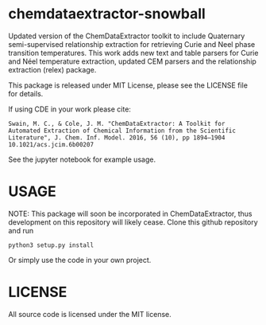 # chemdataextractor-snowball
Updated version of the ChemDataExtractor toolkit to include Quaternary semi-supervised relationship extraction for
retrieving Curie and Neel phase transition temperatures. This work adds new text and table parsers for Curie and Néel
temperature extraction, updated CEM parsers and the relationship extraction (relex) package.

This package is released under MIT License, please see the LICENSE file for details.

If using CDE in your work please cite:
```
Swain, M. C., & Cole, J. M. "ChemDataExtractor: A Toolkit for Automated Extraction of Chemical Information from the Scientific Literature", J. Chem. Inf. Model. 2016, 56 (10), pp 1894–1904 10.1021/acs.jcim.6b00207
```
See the jupyter notebook for example usage.


# USAGE
NOTE: This package will soon be incorporated in ChemDataExtractor, thus development on this repository will likely cease.
Clone this github repository and run 
```
python3 setup.py install
```

Or simply use the code in your own project.

# LICENSE
All source code is licensed under the MIT license.

